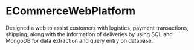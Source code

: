 # ECommerceWebPlatform
Designed a web to assist customers with logistics, payment transactions, shipping, along with the information of deliveries by using SQL and MongoDB for data extraction and query entry on database. 
